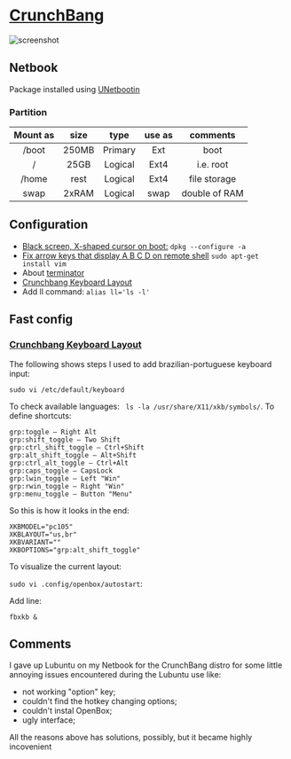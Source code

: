 # [CrunchBang](http://crunchbang.org/)

![screenshot](http://logonoid.com/images/crunchbang-logo.jpg)

## Netbook
Package installed using [UNetbootin](http://unetbootin.sourceforge.net/)

### Partition

| Mount as | size | type | use as | comments |
|:--------:|:----:|:----:|:------:|:--------:|
| /boot | 250MB | Primary | Ext | boot |
| / | 25GB | Logical | Ext4 | i.e. root |
| /home | rest | Logical | Ext4 | file storage |
| swap | 2xRAM | Logical | swap | double of RAM |

## Configuration

* [Black screen, X-shaped cursor on boot:](http://crunchbang.org/forums/viewtopic.php?id=24461&p=3)
``dpkg --configure -a``
* [Fix arrow keys that display A B C D on remote shell](http://vim.wikia.com/wiki/Fix_arrow_keys_that_display_A_B_C_D_on_remote_shell)
``sudo apt-get install vim``
* About [terminator](http://ubuntuforums.org/showthread.php?t=920717)
* [Crunchbang Keyboard Layout](https://blogs.fsfe.org/t.kandler/2013/11/20/crunchbang-keyboard-layout/)
* Add ll command: ``alias ll='ls -l'``

## Fast config

### [Crunchbang Keyboard Layout](https://blogs.fsfe.org/t.kandler/2013/11/20/crunchbang-keyboard-layout/)

The following shows steps I used to add brazilian-portuguese keyboard input:

``sudo vi /etc/default/keyboard``

To check available languages: `` ls -la /usr/share/X11/xkb/symbols/``. To define shortcuts:

	grp:toggle – Right Alt
	grp:shift_toggle – Two Shift
	grp:ctrl_shift_toggle – Ctrl+Shift
	grp:alt_shift_toggle – Alt+Shift
	grp:ctrl_alt_toggle – Ctrl+Alt
	grp:caps_toggle – CapsLock
	grp:lwin_toggle – Left "Win"
	grp:rwin_toggle – Right "Win"
	grp:menu_toggle – Button "Menu"

So this is how it looks in the end:

	XKBMODEL="pc105"
	XKBLAYOUT="us,br"
	XKBVARIANT=""
	XKBOPTIONS="grp:alt_shift_toggle"
	
To visualize the current layout: 

``sudo vi .config/openbox/autostart``:

Add line:

``fbxkb &``

## Comments

I gave up Lubuntu on my Netbook for the CrunchBang distro for some little annoying issues encountered during the Lubuntu use like:

* not working "option" key;
* couldn't find the hotkey changing options;
* couldn't instal OpenBox;
* ugly interface;

All the reasons above has solutions, possibly, but it became highly incovenient